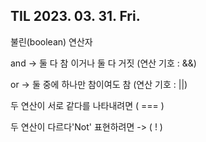 ## TIL 2023. 03. 31. Fri.

불린(boolean) 연산자

and ->  둘 다 참 이거나 둘 다 거짓 (연산 기호 : &&)

or -> 둘 중에 하나만 참이여도 참 (연산 기호 : ||)

두 연산이 서로 같다를 나타내려면 ( === )

두 연산이 다르다'Not' 표현하려면 -> ( ! )



